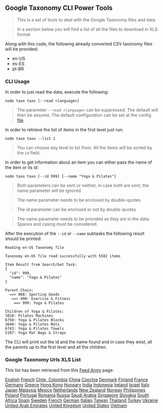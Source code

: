 ## Google Taxonomy CLI Power Tools

> This is a set of tools to deal with the Google Taxonomy files and data

> In a section below you will find a list of all the files to download in XLS format

Along with this code, the following already converted CSV taxonomy files will be provided:

- en-US
- es-ES
- pt-BR

### CLI Usage

In order to just read the data, execute the following:

```
node taxo taxo [--read <language>]
```

> The parameter `--read <language>` can be suppressed. The default will then be assume. The default configuration can be set at the config [file](./config/index.js).

In order to retrieve the list of items in the first level just run:

```
node taxo taxo --list 1
```

> You can choose any level to list from. All the items will be sorted by the `id` field.

In order to get information about an item you can either pass the name of the item or its id:

```
node taxo taxo [--id 999] [--name "Yoga & Pilates"]
``` 

> Both parameters can be sent or neither, in case both are sent, the name parameter will be ignored

> The name parameter needs to be enclosed by double-quotes

> The id parameter can be enclosed or not by double-quotes

> The name parameter needs to be provided as they are in the data. Spaces and casing must be considered.

After the execution of the `--id` or `--name` subtasks the following result should be printed:

```
Reading en-US Taxonomy file

Taxonomy en-US file read successfully with 5582 items

Item Result from Search/Get Task:
{
  "id": 999,
  "name": "Yoga & Pilates"
}

Parent Chain:
  ==> 988: Sporting Goods
   ==> 990: Exercise & Fitness
    ==> 999: Yoga & Pilates

Children of Yoga & Pilates:
3810: Pilates Machines
6750: Yoga & Pilates Blocks
3640: Yoga & Pilates Mats
6743: Yoga & Pilates Towels
5107: Yoga Mat Bags & Straps
```

The CLI will print out the id and the name found and in case they exist, all the parents up to the first level and all the children. 


### Google Taxonomy Urls XLS List

This list has been retrieved from this [Feed Army](https://feedarmy.com/kb/google-merchant-taxonomy-list-for-all-countries/) page: 


[English](https://www.google.com/basepages/producttype/taxonomy-with-ids.en-US.xls)
[French](https://www.google.com/basepages/producttype/taxonomy-with-ids.fr-FR.xls)
[Chile, Colombia](https://www.google.com/basepages/producttype/taxonomy-with-ids.es-ES.xls)
[China](https://www.google.com/basepages/producttype/taxonomy-with-ids.en-US.xls)
[Czechia](https://www.google.com/basepages/producttype/taxonomy-with-ids.cs-CZ.xls)
[Denmark](https://www.google.com/basepages/producttype/taxonomy-with-ids.da-DK.xls)
[Finland](https://www.google.com/basepages/producttype/taxonomy-with-ids.en-US.xls)
[France](https://www.google.com/basepages/producttype/taxonomy-with-ids.fr-FR.xls)
[Germany](https://www.google.com/basepages/producttype/taxonomy-with-ids.de-DE.xls)
[Greece](https://www.google.com/basepages/producttype/taxonomy-with-ids.en-US.xls)
[Hong Kong](https://www.google.com/basepages/producttype/taxonomy-with-ids.en-US.xls)
[Hungary](https://www.google.com/basepages/producttype/taxonomy-with-ids.en-US.xls)
[India](https://www.google.com/basepages/producttype/taxonomy-with-ids.en-US.xls)
[Indonesia](https://www.google.com/basepages/producttype/taxonomy-with-ids.en-US.xls)
[Ireland](https://www.google.com/basepages/producttype/taxonomy-with-ids.en-GB.xls)
[Israel](https://www.google.com/basepages/producttype/taxonomy-with-ids.en-US.xls)
[Italy](https://www.google.com/basepages/producttype/taxonomy-with-ids.it-IT.xls)
[Japan](https://www.google.com/basepages/producttype/taxonomy-with-ids.ja-JP.xls)
[Malaysia](https://www.google.com/basepages/producttype/taxonomy-with-ids.en-US.xls)
[Mexico](https://www.google.com/basepages/producttype/taxonomy-with-ids.es-ES.xls)
[Netherlands](https://www.google.com/basepages/producttype/taxonomy-with-ids.nl-NL.xls)
[New Zealand](https://www.google.com/basepages/producttype/taxonomy-with-ids.en-AU.xls)
[Norway](https://www.google.com/basepages/producttype/taxonomy-with-ids.no-NO.xls)
[Philippines](https://www.google.com/basepages/producttype/taxonomy-with-ids.en-US.xls)
[Poland](https://www.google.com/basepages/producttype/taxonomy-with-ids.pl-PL.xls)
[Portugal](https://www.google.com/basepages/producttype/taxonomy-with-ids.pt-BR.xls)
[Romania](https://www.google.com/basepages/producttype/taxonomy-with-ids.en-US.xls)
[Russia](https://www.google.com/basepages/producttype/taxonomy-with-ids.ru-RU.xls)
[Saudi Arabia](https://www.google.com/basepages/producttype/taxonomy-with-ids.en-US.xls)
[Singapore](https://www.google.com/basepages/producttype/taxonomy-with-ids.en-US.xls)
[Slovakia](https://www.google.com/basepages/producttype/taxonomy-with-ids.en-US.xls)
[South Africa](https://www.google.com/basepages/producttype/taxonomy-with-ids.en-US.xls)
[Spain](https://www.google.com/basepages/producttype/taxonomy-with-ids.es-ES.xls)
[Sweden](https://www.google.com/basepages/producttype/taxonomy-with-ids.sv-SE.xls)
[French](https://www.google.com/basepages/producttype/taxonomy-with-ids.fr-CH.xls)
[German](https://www.google.com/basepages/producttype/taxonomy-with-ids.de-CH.xls)
[Italian](https://www.google.com/basepages/producttype/taxonomy-with-ids.it-CH.xls)
[Taiwan](https://www.google.com/basepages/producttype/taxonomy-with-ids.en-US.xls)
[Thailand](https://www.google.com/basepages/producttype/taxonomy-with-ids.en-US.xls)
[Turkey](https://www.google.com/basepages/producttype/taxonomy-with-ids.tr-TR.xls)
[Ukraine](https://www.google.com/basepages/producttype/taxonomy-with-ids.en-US.xls)
[United Arab Emirates](https://www.google.com/basepages/producttype/taxonomy-with-ids.en-US.xls)
[United Kingdom](https://www.google.com/basepages/producttype/taxonomy-with-ids.en-GB.xls)
[United States](https://www.google.com/basepages/producttype/taxonomy-with-ids.en-US.xls)
[Vietnam](https://www.google.com/basepages/producttype/taxonomy-with-ids.en-US.xls)
